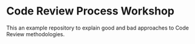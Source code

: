 # Code Review Process Workshop

This an example repository to explain good and bad approaches to Code Review methodologies.